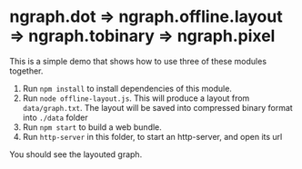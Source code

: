 # ngraph.dot => ngraph.offline.layout => ngraph.tobinary => ngraph.pixel

This is a simple demo that shows how to use three of these modules together.

1. Run `npm install` to install dependencies of this module.
2. Run `node offline-layout.js`. This will produce a layout from `data/graph.txt`.
The layout will be saved into compressed binary format into `./data` folder
3. Run `npm start` to build a web bundle.
4. Run `http-server` in this folder, to start an http-server, and open its url

You should see the layouted graph.
